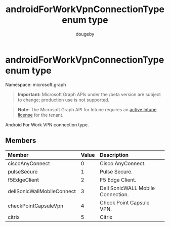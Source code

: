 ﻿---
title: "androidForWorkVpnConnectionType enum type"
description: "Android For Work VPN connection type."
author: "dougeby"
localization_priority: Normal
ms.prod: "intune"
doc_type: enumPageType
---

# androidForWorkVpnConnectionType enum type

Namespace: microsoft.graph

> **Important:** Microsoft Graph APIs under the /beta version are subject to change; production use is not supported.

> **Note:** The Microsoft Graph API for Intune requires an [active Intune license](https://go.microsoft.com/fwlink/?linkid=839381) for the tenant.

Android For Work VPN connection type.

## Members

| Member                     | Value | Description                       |
| :------------------------- | :---- | :-------------------------------- |
| ciscoAnyConnect            | 0     | Cisco AnyConnect.                 |
| pulseSecure                | 1     | Pulse Secure.                     |
| f5EdgeClient               | 2     | F5 Edge Client.                   |
| dellSonicWallMobileConnect | 3     | Dell SonicWALL Mobile Connection. |
| checkPointCapsuleVpn       | 4     | Check Point Capsule VPN.          |
| citrix                     | 5     | Citrix                            |
